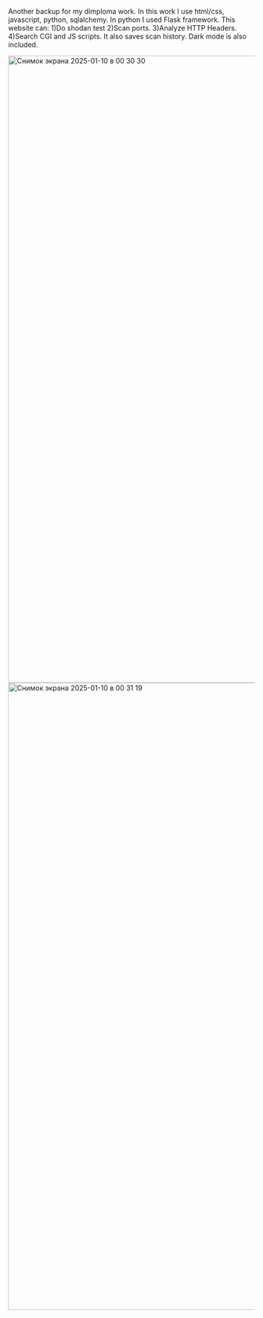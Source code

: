 Another backup for my dimploma work. In this work I use html/css, javascript, python, sqlalchemy. In python I used Flask framework. 
This website can: 
1)Do shodan test
2)Scan ports.
3)Analyze HTTP Headers.
4)Search CGI and JS scripts.
It also saves scan history.
Dark mode is also included.

<img width="1279" alt="Снимок экрана 2025-01-10 в 00 30 30" src="https://github.com/user-attachments/assets/91c7ebd3-1cfe-423b-aaf0-a4a0f5e30d79" />
<img width="1279" alt="Снимок экрана 2025-01-10 в 00 31 19" src="https://github.com/user-attachments/assets/3712a5dc-348f-4da3-a873-bf50b391bc90" />
